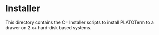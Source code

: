 Installer
=========

This directory contains the C= Installer scripts to install PLATOTerm
to a drawer on 2.x+ hard-disk based systems.

